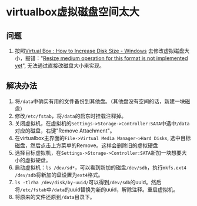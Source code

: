 # virtualbox虚拟磁盘空间太大

## 问题

1. 按照[Virtual Box : How to Increase Disk Size - Windows](<https://www.youtube.com/watch?v=7Aqx-VHv2_k>) 去修改虚拟磁盘大小，报错："[Resize medium operation for this format is not implemented yet](https://stackoverflow.com/questions/50772789/how-to-fix-an-error-resize-medium-operation-for-this-format-is-not-implemented)", 无法通过直接改磁盘大小来实现。

## 解决办法
1. 将`/data`中确实有用的文件备份到其他盘。（其他盘没有空间的话，新建一块磁盘）
2. 修改`/etc/fstab`，将`/data`的启东时挂载注释掉。
3. 关闭虚拟机，在虚拟机的`Settings->Storage->Controller:SATA`中选中`/data`对应的磁盘，右键"Remove Attachment"。
4. 在virtualbox主界面的`File->Virtual Media Manager->Hard Disks`, 选中目标磁盘，然后点击上方菜单的Remove。这样会删除旧的虚拟硬盘
5. 选择目标虚拟机，在`Settings->Storage->Controller:SATA`新加一块想要大小的虚拟硬盘。
6. 启动虚拟机：`ls /dev/sd*`，可以看到新加的磁盘`/dev/sdb`，执行`mkfs.ext4 /dev/sdb`将新加的盘设置为`ext4`格式。
7. `ls -tlrha /dev/disk/by-uuid/`可以得到`/dev/sdb`的uuid。然后将`/etc/fstab`中`/data`的uuid替换为新的uuid，解除注释。重启虚拟机。
8. 将原来的文件还原到`/data`目录下。